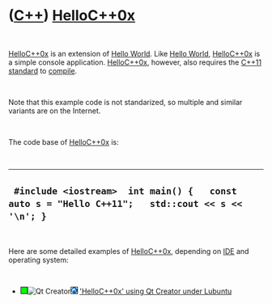 



 

 

 

 

 

([C++](Cpp.md)) [HelloC++0x](CppHelloCpp0x.md)
================================================

 

[HelloC++0x](CppHelloCpp0x.md) is an extension of [Hello
World](CppHelloWorld.md). Like [Hello World](CppHelloWorld.md),
[HelloC++0x](CppHelloCpp0x.md) is a simple console application.
[HelloC++0x](CppHelloCpp0x.md), however, also requires the
[C++11](Cpp11.md) [standard](CppStandard.md) to
[compile](CppCompile.md).

 

Note that this example code is not standarized, so multiple and similar
variants are on the Internet.

 

The code base of [HelloC++0x](CppHelloCpp0x.md) is:

 

  --------------------------------------------------------------------------------------------------
  ` #include <iostream>  int main() {   const auto s = "Hello C++11";   std::cout << s << '\n'; }`
  --------------------------------------------------------------------------------------------------

 

Here are some detailed examples of [HelloC++0x](CppHelloCpp0x.md),
depending on [IDE](CppIde.md) and operating system:

 

-   ![OKAY](PicGreen.png)![Qt
    Creator](PicQtCreator.png)![Lubuntu](PicLubuntu.png) ['HelloC++0x'
    using Qt Creator under Lubuntu](CppHelloCpp0xQtCreatorLubuntu.md)

 

 

 

 

 





 



